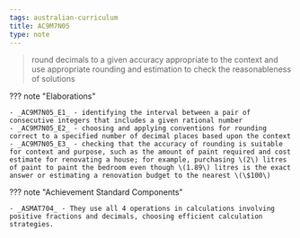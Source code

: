 ```yaml
---
tags: australian-curriculum
title: AC9M7N05
type: note
---
```

> round decimals to a given accuracy appropriate to the context and use appropriate rounding and estimation to check the reasonableness of solutions

??? note "Elaborations"

	- _AC9M7N05_E1_ - identifying the interval between a pair of consecutive integers that includes a given rational number
	- _AC9M7N05_E2_ - choosing and applying conventions for rounding correct to a specified number of decimal places based upon the context
	- _AC9M7N05_E3_ - checking that the accuracy of rounding is suitable for context and purpose, such as the amount of paint required and cost estimate for renovating a house; for example, purchasing \(2\) litres of paint to paint the bedroom even though \(1.89\) litres is the exact answer or estimating a renovation budget to the nearest \(\$100\)
??? note "Achievement Standard Components"

	- _ASMAT704_ - They use all 4 operations in calculations involving positive fractions and decimals, choosing efficient calculation strategies.